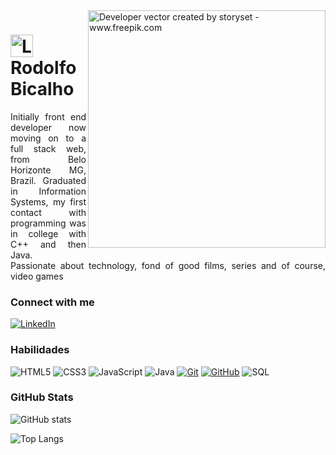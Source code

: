 <img align="right" alt="Developer vector created by storyset - www.freepik.com" height="380" src="https://github.com/rodoxbpl/Rodolfo-Bicalho/assets/11923241/01b73d77-852c-4868-8fca-0d8eac171091">

<h1>
    <img align="center" alt="Logo Rodolfo Bicalho" width="36px" src="https://avatars.githubusercontent.com/u/11923241?s=400&u=346532e34e3e2c799a91b816639c91bd7f33d9a5&v=4"> 
    <span>Rodolfo Bicalho</span>
</h1>

<p align="justify">Initially front end developer now moving on to a full stack web, from Belo Horizonte MG, Brazil. Graduated in Information Systems,
my first contact with programming was in college with C++ and then Java. 
<br>
 Passionate about technology, fond of good films, series and of course, video games

 <h3 align="left">Connect with me</h3>

[![LinkedIn](https://img.shields.io/badge/-LinkedIn-000?style=for-the-badge&logo=linkedin&logoColor=FF00F6&color:FFF)](https://www.linkedin.com/in/rodolfo-bicalho-17292334/)

<h3 align="left">Habilidades</h3>

![HTML5](https://img.shields.io/badge/HTML-000?style=for-the-badge&logo=html5&logoColor=30A3DC)
![CSS3](https://img.shields.io/badge/CSS3-000?style=for-the-badge&logo=css3&logoColor=E94D5F)
![JavaScript](https://img.shields.io/badge/JavaScript-000?style=for-the-badge&logo=javascript&logoColor=30A3DC)
![Java](https://img.shields.io/badge/Java-000?style=for-the-badge&logo=java&logoColor=30A3DC)
[![Git](https://img.shields.io/badge/Git-000?style=for-the-badge&logo=git&logoColor=E94D5F)](https://git-scm.com/doc) 
[![GitHub](https://img.shields.io/badge/GitHub-000?style=for-the-badge&logo=github&logoColor=30A3DC)](https://docs.github.com/)
![SQL](https://img.shields.io/badge/SQL-000?style=for-the-badge&logo=microsoftsqlserver&logoColor=30A3DC)



<h3 align="left">GitHub Stats</h3>

![GitHub stats](https://github-readme-stats-git-masterrstaa-rickstaa.vercel.app/api?username=rodoxbpl&hide_title=true&show_icons=true&include_all_commits=false&count_private=true&line_height=25&hide=issues&bg_color=000&title_color=FF00F6&text_color=FFF&border_radius=3&border_color=36123c&icon_color=FF00F6&theme=jolly)
<br>

![Top Langs](https://github-readme-stats-git-masterrstaa-rickstaa.vercel.app/api/top-langs/?username=rodoxbpl&layout=compact&bg_color=000&border_color=30A3DC&title_color=E94D5F&text_color=FFF)
